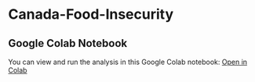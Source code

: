 # Canada-Food-Insecurity

## Google Colab Notebook

You can view and run the analysis in this Google Colab notebook: [Open in Colab](https://colab.research.google.com/drive/1ynwR3s1CABkXSB8Uab3jo5xVM-cQ_BRG?usp=sharing)
